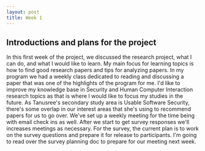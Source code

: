 ```yaml
---
layout: post
title: Week 1
---
```


## Introductions and plans for the project ##

In this first week of the project, we discussed the research project, what I can do, and what I would like to learn. My main focus for learning topics is how to find good research papers and tips for analyzing papers. In my program we had a weekly class dedicated to reading and discussing a paper that was one of the highlights of the program for me. I'd like to improve my knowledge base in Security and Human Computer Interaction research topics as that is where I would like to focus my studies in the future. As Tanusree's secondary study area is Usable Software Security, there's some overlap in our interest areas that she's using to recommend papers for us to go over. We've set up a weekly meeting for the time being with email check ins as well. After we start to get survey responses we'll increases meetings as necessary. For the survey, the current plan is to work on the survey questions and prepare it for release to participants. I'm going to read over the survey planning doc to prepare for our meeting next week.
